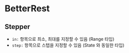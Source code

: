 # BetterRest

## Stepper

- `in:` 항목으로 최소, 최대를 지정할 수 있음 (Range 타입)
- `step:` 항목으로 스텝을 지정할 수 있음 (State 와 동일한 타입)
